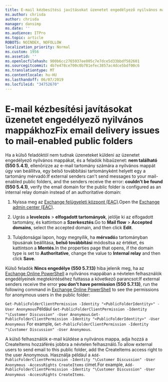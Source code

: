 ```yaml
---
title: E-mail kézbesítési javításokat üzenetet engedélyező nyilvános mappákhoz
ms.author: chrisda
author: chrisda
manager: dansimp
ms.date: ''
ms.audience: ITPro
ms.topic: article
ROBOTS: NOINDEX, NOFOLLOW
localization_priority: Normal
ms.custom: 1956
ms.assetid: ''
ms.openlocfilehash: 900b6cc2765937ee005c7e7dce5d33bbdf582601
ms.sourcegitcommit: 4b7e478ce700c0b781efec3857ac4dce5bdf00c6
ms.translationtype: MT
ms.contentlocale: hu-HU
ms.lasthandoff: 06/07/2019
ms.locfileid: "34752670"
---
```

# <a name="fix-email-delivery-issues-to-mail-enabled-public-folders"></a><span data-ttu-id="995a9-102">E-mail kézbesítési javításokat üzenetet engedélyező nyilvános mappákhoz</span><span class="sxs-lookup"><span data-stu-id="995a9-102">Fix email delivery issues to mail-enabled public folders</span></span>

<span data-ttu-id="995a9-103">Ha a külső feladóktól nem tudnak üzeneteket küldeni az üzenetet engedélyező nyilvános mappákat, és a feladók hibaüzenet: **nem található (550 5.4.1)**, ellenőrizze az e-mail tartomány számára a nyilvános mappát úgy van beállítva, egy belső továbbítási tartományként helyett egy a tartomány mérvadó:</span><span class="sxs-lookup"><span data-stu-id="995a9-103">If external senders can't send messages to your mail-enabled public folders, and the senders receive the error: **couldn't be found (550 5.4.1)**, verify the email domain for the public folder is configured as an internal relay domain instead of an authoritative domain:</span></span>

1. <span data-ttu-id="995a9-104">Nyissa meg az [Exchange felügyeleti központ (EAC)](https://docs.microsoft.com/Exchange/exchange-admin-center).</span><span class="sxs-lookup"><span data-stu-id="995a9-104">Open the [Exchange admin center (EAC)](https://docs.microsoft.com/Exchange/exchange-admin-center).</span></span>

2. <span data-ttu-id="995a9-105">Ugrás a **levelezés** \> **elfogadott tartományok**, jelölje ki az elfogadott tartomány, és kattintson a **Szerkesztés**.</span><span class="sxs-lookup"><span data-stu-id="995a9-105">Go to **Mail flow** \> **Accepted domains**, select the accepted domain, and then click **Edit**.</span></span>

3. <span data-ttu-id="995a9-106">Tulajdonságai lapon, hogy megnyílik, ha **mérvadó**a tartományban típusának beállítása, **belső továbbítási** módosítsa az értéket, és kattintson a **Mentés**.</span><span class="sxs-lookup"><span data-stu-id="995a9-106">In the properties page that opens, if the domain type is set to **Authoritative**, change the value to **Internal relay** and then click **Save**.</span></span>

<span data-ttu-id="995a9-107">Külső feladók **Nincs engedélye (550 5.7.13)** hiba jelenik meg, ha az [Exchange Online PowerShell](https://docs.microsoft.com/powershell/exchange/exchange-online/connect-to-exchange-online-powershell/connect-to-exchange-online-powershell) a nyilvános mappában a névtelen felhasználók engedélyeinek megtekintéséhez futtassa a következő parancsot:</span><span class="sxs-lookup"><span data-stu-id="995a9-107">If external senders receive the error **you don't have permission (550 5.7.13)**, run the following command in [Exchange Online PowerShell](https://docs.microsoft.com/powershell/exchange/exchange-online/connect-to-exchange-online-powershell/connect-to-exchange-online-powershell) to see the permissions for anonymous users in the public folder:</span></span>

<span data-ttu-id="995a9-108">`Get-PublicFolderClientPermission -Identity "<PublicFolderIdentity>" -User Anonymous`Például `Get-PublicFolderClientPermission -Identity "\Customer Discussion" -User Anonymous`.</span><span class="sxs-lookup"><span data-stu-id="995a9-108">`Get-PublicFolderClientPermission -Identity "<PublicFolderIdentity>" -User Anonymous` For example, `Get-PublicFolderClientPermission -Identity "\Customer Discussion" -User Anonymous`.</span></span>

<span data-ttu-id="995a9-109">A külső felhasználók e-mail küldése a nyilvános mappa, adja hozzá a CreateItems hozzáférés jobbra a névtelen felhasználó.</span><span class="sxs-lookup"><span data-stu-id="995a9-109">To allow external users to send email to this public folder, add the CreateItems access right to the user Anonymous.</span></span> <span data-ttu-id="995a9-110">Használja például a `Add-PublicFolderClientPermission -Identity "\Customer Discussion" -User Anonymous -AccessRights CreateItems` címet.</span><span class="sxs-lookup"><span data-stu-id="995a9-110">For example, `Add-PublicFolderClientPermission -Identity "\Customer Discussion" -User Anonymous -AccessRights CreateItems`.</span></span>
